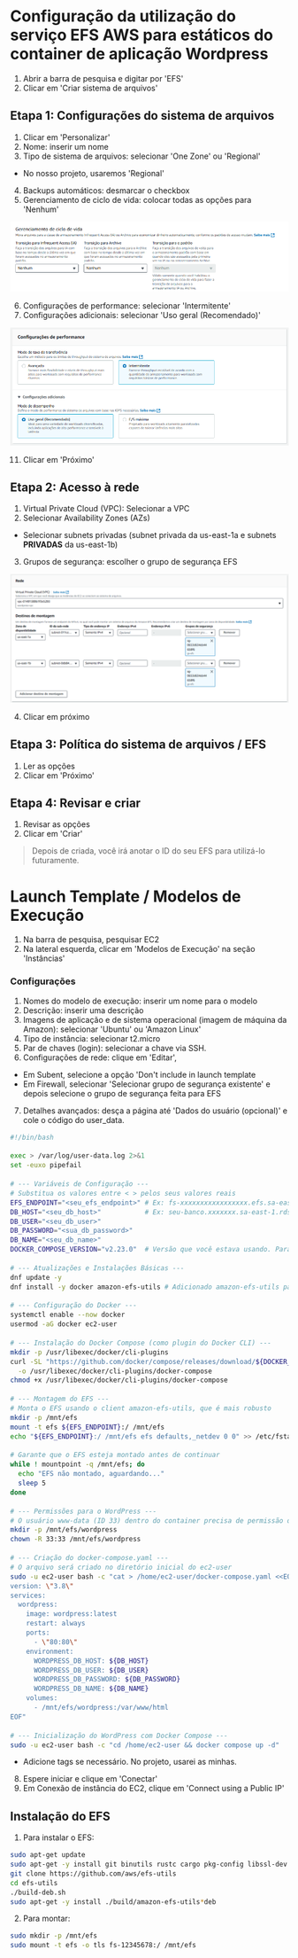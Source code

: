 # Configuração da utilização do serviço EFS AWS para estáticos do container de aplicação Wordpress

1. Abrir a barra de pesquisa e digitar por 'EFS'
2. Clicar em 'Criar sistema de arquivos'

## Etapa 1: Configurações do sistema de arquivos
1. Clicar em 'Personalizar'
2. Nome: inserir um nome
3. Tipo de sistema de arquivos: selecionar 'One Zone' ou 'Regional'
- No nosso projeto, usaremos 'Regional' 
4. Backups automáticos: desmarcar o checkbox
5. Gerenciamento de ciclo de vida: colocar todas as opções para 'Nenhum'

![alt text](images-tres/image-24.png)

6. Configurações de performance: selecionar 'Intermitente'
10. Configurações adicionais: selecionar 'Uso geral (Recomendado)'

![alt text](images-tres/image-25.png)

11. Clicar em 'Próximo'

## Etapa 2: Acesso à rede 
1. Virtual Private Cloud (VPC): Selecionar a VPC 
2. Selecionar Availability Zones (AZs)
- Selecionar subnets privadas (subnet privada da us-east-1a e subnets **PRIVADAS** da us-east-1b)
3. Grupos de segurança: escolher o grupo de segurança EFS

![alt text](images-tres/image-28.png)

4. Clicar em próximo

## Etapa 3: Política do sistema de arquivos / EFS
1. Ler as opções
2. Clicar em 'Próximo'

## Etapa 4: Revisar e criar
1. Revisar as opções
2. Clicar em 'Criar'

> Depois de criada, você irá anotar o ID do seu EFS para utilizá-lo futuramente.

# Launch Template / Modelos de Execução
1. Na barra de pesquisa, pesquisar EC2
2. Na lateral esquerda, clicar em 'Modelos de Execução' na seção 'Instâncias'

### Configurações
1. Nomes do modelo de execução: inserir um nome para o modelo
2. Descrição: inserir uma descrição 
3. Imagens de aplicação e de sistema operacional (imagem de máquina da Amazon): selecionar 'Ubuntu' ou 'Amazon Linux'
4. Tipo de instância: selecionar t2.micro
5. Par de chaves (login): selecionar a chave via SSH.
6. Configurações de rede: clique em 'Editar',
- Em Subent, selecione a opção 'Don't include in launch template
- Em Firewall, selecionar 'Selecionar grupo de segurança existente' e depois selecione o grupo de segurança feita para EFS
7. Detalhes avançados: desça a página até 'Dados do usuário (opcional)' e cole o código do user_data.

```bash
#!/bin/bash

exec > /var/log/user-data.log 2>&1
set -euxo pipefail

# --- Variáveis de Configuração ---
# Substitua os valores entre < > pelos seus valores reais
EFS_ENDPOINT="<seu_efs_endpoint>" # Ex: fs-xxxxxxxxxxxxxxxxx.efs.sa-east-1.amazonaws.com
DB_HOST="<seu_db_host>"           # Ex: seu-banco.xxxxxxx.sa-east-1.rds.amazonaws.com
DB_USER="<seu_db_user>"
DB_PASSWORD="<sua_db_password>"
DB_NAME="<seu_db_name>"
DOCKER_COMPOSE_VERSION="v2.23.0"  # Versão que você estava usando. Para a mais recente, verifique o GitHub do Docker Compose.

# --- Atualizações e Instalações Básicas ---
dnf update -y
dnf install -y docker amazon-efs-utils # Adicionado amazon-efs-utils para montagem automática EFS

# --- Configuração do Docker ---
systemctl enable --now docker
usermod -aG docker ec2-user

# --- Instalação do Docker Compose (como plugin do Docker CLI) ---
mkdir -p /usr/libexec/docker/cli-plugins
curl -SL "https://github.com/docker/compose/releases/download/${DOCKER_COMPOSE_VERSION}/docker-compose-linux-x86_64" \
  -o /usr/libexec/docker/cli-plugins/docker-compose
chmod +x /usr/libexec/docker/cli-plugins/docker-compose

# --- Montagem do EFS ---
# Monta o EFS usando o client amazon-efs-utils, que é mais robusto
mkdir -p /mnt/efs
mount -t efs ${EFS_ENDPOINT}:/ /mnt/efs
echo "${EFS_ENDPOINT}:/ /mnt/efs efs defaults,_netdev 0 0" >> /etc/fstab # Adiciona ao fstab para remontagem após reboot

# Garante que o EFS esteja montado antes de continuar
while ! mountpoint -q /mnt/efs; do
  echo "EFS não montado, aguardando..."
  sleep 5
done

# --- Permissões para o WordPress ---
# O usuário www-data (ID 33) dentro do container precisa de permissão de escrita
mkdir -p /mnt/efs/wordpress
chown -R 33:33 /mnt/efs/wordpress

# --- Criação do docker-compose.yaml ---
# O arquivo será criado no diretório inicial do ec2-user
sudo -u ec2-user bash -c "cat > /home/ec2-user/docker-compose.yaml <<EOF
version: \"3.8\"
services:
  wordpress:
    image: wordpress:latest
    restart: always
    ports:
      - \"80:80\"
    environment:
      WORDPRESS_DB_HOST: ${DB_HOST}
      WORDPRESS_DB_USER: ${DB_USER}
      WORDPRESS_DB_PASSWORD: ${DB_PASSWORD}
      WORDPRESS_DB_NAME: ${DB_NAME}
    volumes:
      - /mnt/efs/wordpress:/var/www/html
EOF"

# --- Inicialização do WordPress com Docker Compose ---
sudo -u ec2-user bash -c "cd /home/ec2-user && docker compose up -d"
```

- Adicione tags se necessário. No projeto, usarei as minhas.
8. Espere iniciar e clique em 'Conectar'
9. Em Conexão de instância do EC2, clique em 'Connect using a Public IP'

## Instalação do EFS

1. Para instalar o EFS:
```bash
sudo apt-get update
sudo apt-get -y install git binutils rustc cargo pkg-config libssl-dev
git clone https://github.com/aws/efs-utils
cd efs-utils
./build-deb.sh
sudo apt-get -y install ./build/amazon-efs-utils*deb
```

2. Para montar:
```bash
sudo mkdir -p /mnt/efs
sudo mount -t efs -o tls fs-12345678:/ /mnt/efs
```